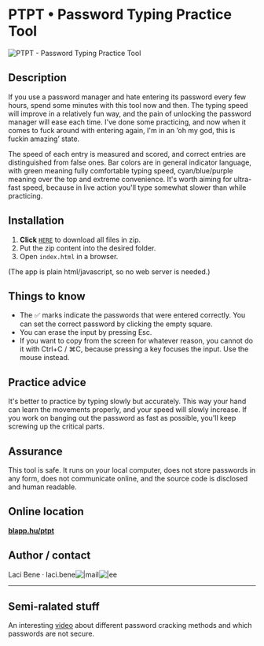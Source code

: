 # PTPT • Password Typing Practice Tool

![PTPT - Password Typing Practice Tool](https://i.ibb.co/SPqj0wn/PTPT-Password-Typing-Practice-Tool.png)

## Description

If you use a password manager and hate entering its password every few hours, spend some minutes with this tool now and then. The typing speed will improve in a relatively fun way, and the pain of unlocking the password manager will ease each time. I've done some practicing, and now when it comes to fuck around with entering again, I'm in an ‘oh my god, this is fuckin amazing’ state.

The speed of each entry is measured and scored, and correct entries are distinguished from false ones. Bar colors are in general indicator language, with green meaning fully comfortable typing speed, cyan/blue/purple meaning over the top and extreme convenience. It's worth aiming for ultra-fast speed, because in live action you'll type somewhat slower than while practicing.

## Installation

1. **Click** [`HERE`](https://github.com/benelaci/PTPT/archive/refs/heads/main.zip) to download all files in zip.
2. Put the zip content into the desired folder.
3. Open `index.html` in a browser.

(The app is plain html/javascript, so no web server is needed.)

## Things to know

- The ✅ marks indicate the passwords that were entered correctly. You can set the correct password by clicking the empty square.
- You can erase the input by pressing Esc.
- If you want to copy from the screen for whatever reason, you cannot do it with Ctrl+C / &#8984;C, because pressing a key focuses the input. Use the mouse instead.

## Practice advice

It's better to practice by typing slowly but accurately. This way your hand can learn the movements properly, and your speed will slowly increase. If you work on banging out the password as fast as possible, you'll keep screwing up the critical parts.

## Assurance

This tool is safe. It runs on your local computer, does not store passwords in any form, does not communicate online, and the source code is disclosed and human readable.

## Online location

**[blapp.hu/ptpt](https://blapp.hu/ptpt)**

## Author / contact

Laci Bene · laci.bene![|](https://i.ibb.co/7WLcqb3/ch1.gif)maiI![|](https://i.ibb.co/R45zkLX/ch2.gif)ee

----

## Semi-ralated stuff

An interesting [video](https://youtu.be/7U-RbOKanYs) about different password cracking methods and which passwords are not secure.